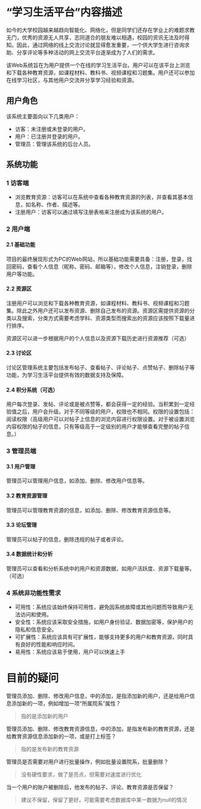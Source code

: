 # “学习生活平台”内容描述

如今的大学校园越来越趋向智能化、网络化，但是同学们还存在学业上的难题求教无门，优秀的资源无人共享，志同道合的朋友难以相遇，校园的资讯无法及时得知。因此，通过网络的线上交流讨论就显得愈发重要，一个供大学生进行咨询求助、分享评论等多种活动的网上交流平台逐渐成为了人们的需求。

该Web系统旨在为用户提供一个在线的学习生活平台。用户可以在该平台上浏览和下载各种教育资源，如课程材料、教科书、视频课程和习题集。用户还可以参加在线学习社区，与其他用户交流并分享学习经验和资源。

## 用户角色

该系统主要面向以下几类用户：

* 访客：未注册或未登录的用户。
* 用户：已注册并登录的用户。
* 管理员：管理该系统的后台人员。

## 系统功能

### 1 访客端

* 浏览教育资源：访客可以在系统中查看各种教育资源的列表，并查看其基本信息，如名称、作者、描述等。
* 注册用户：访客可以通过填写注册表格来注册成为该系统的用户。

### 2 用户端

#### 2.1 基础功能

项目的最终展现形式为PC的Web网站，所以基础功能需要具备：注册，登录，找回密码，查看个人信息（昵称、密码、邮箱等），修改个人信息，注销登录，删除用户等功能。

#### 2.2 资源区

注册用户可以浏览和下载各种教育资源，如课程材料、教科书、视频课程和习题集。除此之外用户还可以发布资源、删除自己发布的资源。资源区需提供资源的分类以及搜索，分类方式需要考虑学科、资源类型而搜索出的资源应该按照下载量进行排序。

资源区可以进一步根据用户的个人信息以及资源下载历史进行资源推荐（可选）

#### 2.3 讨论区

讨论区管理系统主要包括发布帖子、查看帖子、评论帖子、点赞帖子、删除帖子等功能，为学习生活平台提供有效的数据支持及保障。

#### 2.4 积分系统（可选）

用户每次登录、发帖、评论或是被点赞等，都会获得一定的经验。当积累到一定经验值之后，用户会升级。对于不同等级的用户，权限也不相同。权限的设置包括：阅读权限（高级用户可以对帖子上信息的浏览内容进行权限设置。对于被设置浏览内容权限的帖子的信息，只有等级高于一定级别的用户才能够查看完整的帖子信息。）

### 3 管理员端

#### 3.1 用户管理

管理员可以管理用户信息，如添加、删除、修改用户信息等。

#### 3.2 教育资源管理

管理员可以管理教育资源的信息，如添加、删除、修改教育资源信息等。

#### 3.3 论坛管理

管理员可以帖子的信息，删除违规的帖子或者评论。

#### 3.4 数据统计和分析

管理员可以查看和分析系统中的用户和资源数据，如用户活跃度、资源下载量等。（可选）

### 4 系统非功能性需求

* 可用性：系统应该始终保持可用性，避免因系统故障或其他问题而导致用户无法访问和使用。
* 安全性：系统应该采取安全措施，如用户身份验证、数据加密等，保护用户的隐私和信息安全。
* 可扩展性：系统应该具有可扩展性，能够支持更多的用户和教育资源，同时具有良好的性能和响应时间。
* 易用性：系统应该易于使用，用户可以快速上手



# 目前的疑问

管理员添加、删除、修改用户信息，中的添加，是指添加新的用户，还是给用户信息添加新的一项，例如增加一项“所属院系”属性？

> 指的是添加新的用户

管理员添加、删除、修改教育资源信息，中的添加，是指发布新的教育资源，还是给教育资源信息添加新的一项，或是打上标签？

> 指的是发布新的教育资源

管理员是否需要对用户进行批量操作，例如批量设置院系，批量删除？

> 没有硬性要求，做了是亮点，但需要对速度进行优化

当一个用户的账户被删除后，他发布的帖子、评论、教育资源是否保留？

> 建议不保留，保留了更好，可能需要考虑数据库中某一数据为null的情况